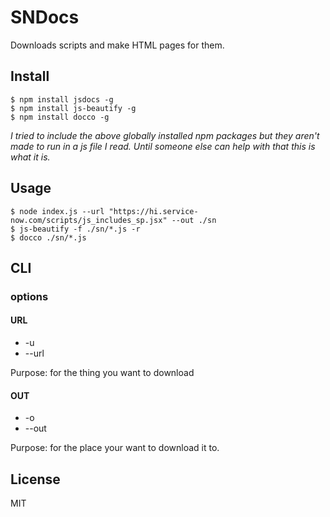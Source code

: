 # SNDocs

Downloads scripts and make HTML pages for them.

## Install

```
$ npm install jsdocs -g
$ npm install js-beautify -g
$ npm install docco -g
```

*I tried to include the above globally installed npm packages but they aren't made to run in a js file I read.  Until someone else can help with that this is what it is.*


## Usage

```
$ node index.js --url "https://hi.service-now.com/scripts/js_includes_sp.jsx" --out ./sn
$ js-beautify -f ./sn/*.js -r
$ docco ./sn/*.js
```

## CLI

### options
 
#### URL

* -u 
* --url 

Purpose: for the thing you want to download
#### OUT

* -o
* --out 

Purpose: for the place your want to download it to.

## License

MIT